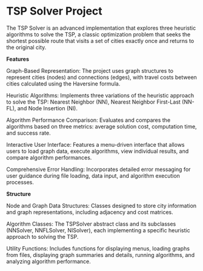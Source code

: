 # TSP Solver Project
The TSP Solver is an advanced implementation that explores three heuristic algorithms to solve the TSP, a classic optimization problem that seeks the shortest possible route that visits a set of cities exactly once and returns to the original city.

**Features**

Graph-Based Representation: The project uses graph structures to represent cities (nodes) and connections (edges), with travel costs between cities calculated using the Haversine formula.

Heuristic Algorithms: Implements three variations of the heuristic approach to solve the TSP: Nearest Neighbor (NN), Nearest Neighbor First-Last (NN-FL), and Node Insertion (NI).

Algorithm Performance Comparison: Evaluates and compares the algorithms based on three metrics: average solution cost, computation time, and success rate.

Interactive User Interface: Features a menu-driven interface that allows users to load graph data, execute algorithms, view individual results, and compare algorithm performances.

Comprehensive Error Handling: Incorporates detailed error messaging for user guidance during file loading, data input, and algorithm execution processes.

**Structure**

Node and Graph Data Structures: Classes designed to store city information and graph representations, including adjacency and cost matrices.

Algorithm Classes: The TSPSolver abstract class and its subclasses (NNSolver, NNFLSolver, NISolver), each implementing a specific heuristic approach to solving the TSP.

Utility Functions: Includes functions for displaying menus, loading graphs from files, displaying graph summaries and details, running algorithms, and analyzing algorithm performance.
